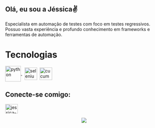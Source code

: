 ## Olá, eu sou a Jéssica✌️

Especialista em automação de testes com foco em testes regressivos. Possuo vasta experiência e profundo conhecimento em frameworks e ferramentas de automação.

# Tecnologias


<a href="https://www.java.com/pt-BR/">
      <img align="center" src="https://cdn-icons-png.flaticon.com/512/5968/5968282.png" alt="python" width="50" height="50">
</a> &nbsp;

<a href="https://www.selenium.dev" target="_blank"> 
 <img src="https://raw.githubusercontent.com/detain/svg-logos/780f25886640cef088af994181646db2f6b1a3f8/svg/selenium-logo.svg" alt="selenium" width="40" height="40" align="center"></a>&nbsp;

<a href="https://cucumber.io/">
<img align="center" src="https://cdn.jsdelivr.net/gh/devicons/devicon/icons/cucumber/cucumber-plain.svg" alt="cucumber" width="40" height="40"/>
</a>

 
 ## Conecte-se comigo:
<a href="https://www.linkedin.com/in/j%C3%A9ssica-bianca/" target="_blank">
  <img align="center" alt="jessica-linkedin" height="30" width="40" src="https://cdn.jsdelivr.net/gh/devicons/devicon/icons/linkedin/linkedin-original.svg">
</a>

<br>
<p align="center">
<img src="https://media.giphy.com/media/QsaX5IH80OgW4w9NA0/giphy.gif">
<p>
